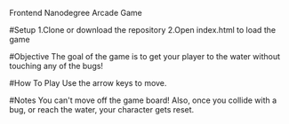 Frontend Nanodegree Arcade Game

#Setup
1.Clone or download the repository
2.Open index.html to load the game

#Objective
The goal of the game is to get your player to the water without touching any of the bugs!

#How To Play
Use the arrow keys to move.

#Notes
You can't move off the game board! Also, once you collide with a bug, or reach the water, your character gets reset.

